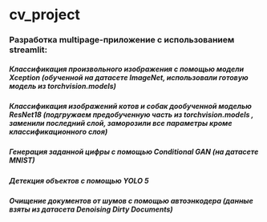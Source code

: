 # cv_project
### Разработка multipage-приложение с использованием streamlit:
##### Классификация произвольного изображения с помощью модели Xception (обученной на датасете ImageNet, использовали готовую модель из torchvision.models)
##### Классификация изображений котов и собак дообученной моделью ResNet18 (подгружаем предобученную часть из torchvision.models , заменили последний слой, заморозили все параметры кроме классификационного слоя)
##### Генерация заданной цифры с помощью Conditional GAN (на датасете MNIST)
##### Детекция объектов с помощью YOLO 5
##### Очищение документов от шумов с помощью автоэнкодера (данные взяты из датасета Denoising Dirty Documents)
